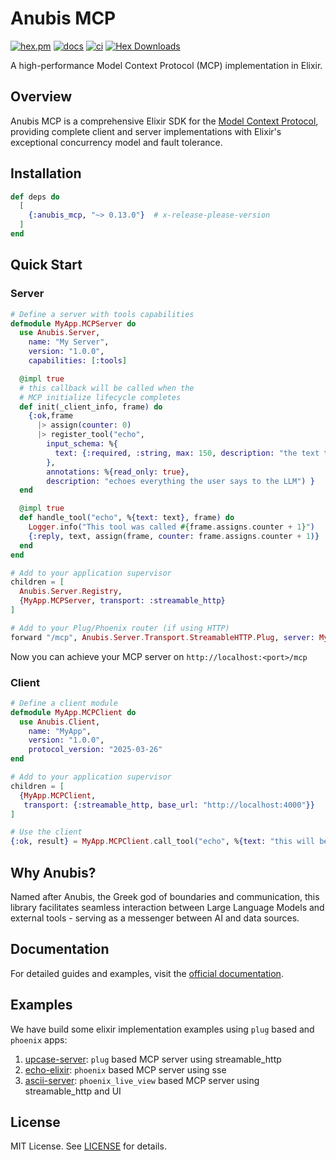 # Anubis MCP

[![hex.pm](https://img.shields.io/hexpm/v/anubis_mcp.svg)](https://hex.pm/packages/anubis_mcp)
[![docs](https://img.shields.io/badge/hex-docs-blue.svg)](https://hexdocs.pm/anubis_mcp)
[![ci](https://github.com/zoedsoupe/anubis-mcp/actions/workflows/ci.yml/badge.svg)](https://github.com/zoedsoupe/anubis-mcp/actions/workflows/ci.yml)
[![Hex Downloads](https://img.shields.io/hexpm/dt/anubis_mcp)](https://hex.pm/packages/anubis_mcp)

A high-performance Model Context Protocol (MCP) implementation in Elixir.

## Overview

Anubis MCP is a comprehensive Elixir SDK for the [Model Context Protocol](https://spec.modelcontextprotocol.io/), providing complete client and server implementations with Elixir's exceptional concurrency model and fault tolerance.

## Installation

```elixir
def deps do
  [
    {:anubis_mcp, "~> 0.13.0"}  # x-release-please-version
  ]
end
```

## Quick Start

### Server

```elixir
# Define a server with tools capabilities
defmodule MyApp.MCPServer do
  use Anubis.Server,
    name: "My Server",
    version: "1.0.0",
    capabilities: [:tools]

  @impl true
  # this callback will be called when the
  # MCP initialize lifecycle completes
  def init(_client_info, frame) do
    {:ok,frame
      |> assign(counter: 0)
      |> register_tool("echo",
        input_schema: %{
          text: {:required, :string, max: 150, description: "the text to be echoed"}
        },
        annotations: %{read_only: true},
        description: "echoes everything the user says to the LLM") }
  end

  @impl true
  def handle_tool("echo", %{text: text}, frame) do
    Logger.info("This tool was called #{frame.assigns.counter + 1}")
    {:reply, text, assign(frame, counter: frame.assigns.counter + 1)}
  end
end

# Add to your application supervisor
children = [
  Anubis.Server.Registry,
  {MyApp.MCPServer, transport: :streamable_http}
]

# Add to your Plug/Phoenix router (if using HTTP)
forward "/mcp", Anubis.Server.Transport.StreamableHTTP.Plug, server: MyApp.MCPServer
```

Now you can achieve your MCP server on `http://localhost:<port>/mcp`

### Client

```elixir
# Define a client module
defmodule MyApp.MCPClient do
  use Anubis.Client,
    name: "MyApp",
    version: "1.0.0",
    protocol_version: "2025-03-26"
end

# Add to your application supervisor
children = [
  {MyApp.MCPClient,
   transport: {:streamable_http, base_url: "http://localhost:4000"}}
]

# Use the client
{:ok, result} = MyApp.MCPClient.call_tool("echo", %{text: "this will be echoed!"})
```

## Why Anubis?

Named after Anubis, the Greek god of boundaries and communication, this library facilitates seamless interaction between Large Language Models and external tools - serving as a messenger between AI and data sources.

## Documentation

For detailed guides and examples, visit the [official documentation](https://hexdocs.pm/anubis_mcp).

## Examples

We have build some elixir implementation examples using `plug` based and `phoenix` apps:

1. [upcase-server](/priv/dev/upcase/README.md): `plug` based MCP server using streamable_http
2. [echo-elixir](/priv/dev/echo-elixir/README.md): `phoenix` based MCP server using sse
3. [ascii-server](/priv/dev/ascii/README.md): `phoenix_live_view` based MCP server using streamable_http and UI

## License

MIT License. See [LICENSE](./LICENSE) for details.
